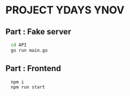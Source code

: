 
# PROJECT YDAYS YNOV 
## Part : Fake server

```bash
  cd API 
  go run main.go 
```


## Part : Frontend

```bash
  npm i 
  npm run start 
```



